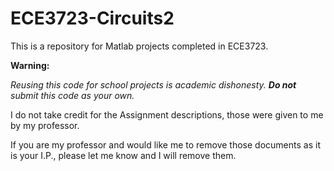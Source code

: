 # ECE3723-Circuits2
This is a repository for Matlab projects completed in ECE3723.

**Warning:**

_Reusing this code for school projects is academic dishonesty. **Do not** submit this code as your own._

I do not take credit for the Assignment descriptions, those were given to me by my professor.

If you are my professor and would like me to remove those documents as it is your I.P., please let me know and I will remove them.
